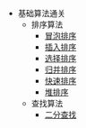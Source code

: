 - 基础算法通关
    - 排序算法
        - [冒泡排序](/basic/sorting/BubbleSort/README.md)
        - [插入排序](/basic/sorting/InsertionSort/README.md)
        - [选择排序](/basic/sorting/SelectionSort/README.md)
        - [归并排序](/basic/sorting/MergeSort/README.md)
        - [快速排序](/basic/sorting/QuickSort/README.md)
        - [堆排序](/basic/sorting/HeapSort/README.md)
    - 查找算法
        - [二分查找](/basic/searching/BinarySearch/README.md)
